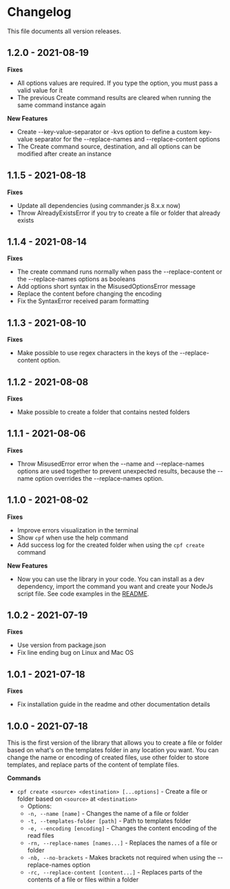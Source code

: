 # Changelog

This file documents all version releases.

## 1.2.0 - 2021-08-19

**Fixes**

- All options values are required. If you type the option, you must pass a valid value for it
- The previous Create command results are cleared when running the same command instance again

**New Features**

- Create --key-value-separator or -kvs option to define a custom key-value separator for the --replace-names and --replace-content options
- The Create command source, destination, and all options can be modified after create an instance

## 1.1.5 - 2021-08-18

**Fixes**

- Update all dependencies (using commander.js 8.x.x now)
- Throw AlreadyExistsError if you try to create a file or folder that already exists

## 1.1.4 - 2021-08-14

**Fixes**

- The create command runs normally when pass the --replace-content or the --replace-names options as booleans
- Add options short syntax in the MisusedOptionsError message
- Replace the content before changing the encoding
- Fix the SyntaxError received param formatting

## 1.1.3 - 2021-08-10

**Fixes**

- Make possible to use regex characters in the keys of the --replace-content option.

## 1.1.2 - 2021-08-08

**Fixes**

- Make possible to create a folder that contains nested folders

## 1.1.1 - 2021-08-06

**Fixes**

- Throw MisusedError error when the --name and --replace-names options are used together to prevent unexpected results, because the --name option overrides the --replace-names option.

## 1.1.0 - 2021-08-02

**Fixes**

- Improve errors visualization in the terminal
- Show `cpf` when use the help command
- Add success log for the created folder when using the `cpf create` command

**New Features**

- Now you can use the library in your code. You can install as a dev dependency, import the command you want and create your NodeJs script file. See code examples in the [README](/README.md).

## 1.0.2 - 2021-07-19

**Fixes**

- Use version from package.json
- Fix line ending bug on Linux and Mac OS

## 1.0.1 - 2021-07-18

**Fixes**

- Fix installation guide in the readme and other documentation details

## 1.0.0 - 2021-07-18

This is the first version of the library that allows you to create a file or folder based on what's on the templates folder in any location you want. You can change the name or encoding of created files, use other folder to store templates, and replace parts of the content of template files.

**Commands**

- `cpf create <source> <destination> [...options]` - Create a file or folder based on `<source>` at `<destination>`
  - Options:
  - `-n, --name [name]` - Changes the name of a file or folder
  - `-t, --templates-folder [path]` - Path to templates folder
  - `-e, --encoding [encoding]` - Changes the content encoding of the read files
  - `-rn, --replace-names [names...]` - Replaces the names of a file or folder
  - `-nb, --no-brackets` - Makes brackets not required when using the --replace-names option
  - `-rc, --replace-content [content...]` - Replaces parts of the contents of a file or files within a folder
